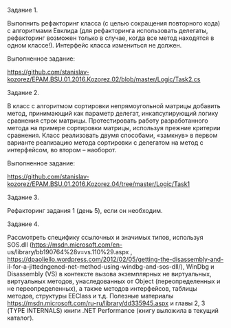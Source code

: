 Задание 1.

Выполнить рефакторинг класса (с целью сокращения повторного кода) с алгоритмами Евклида (для 
рефакторинга использовать делегаты, рефакторинг возможен только в случае, когда все метод находятся в одном 
классе!). Интерфейс класса измениться не должен.

Выполненное задание:

https://github.com/stanislav-kozorez/EPAM.BSU.01.2016.Kozorez.02/blob/master/Logic/Task2.cs

Задание 2. 

В класс с алгоритмом сортировки непрямоугольной матрицы добавить метод, принимающий как 
параметр делегат, инкапсулирующий логику сравнения строк матрицы. Протестировать работу разработанного 
метода на примере сортировки матрицы, используя прежние критерии сравнения.
Класс реализовать двумя способами, «замкнув» в первом варианте реализацию метода сортировки с 
делегатом на метод с интерфейсом, во втором – наоборот.

Выполненное задание:

https://github.com/stanislav-kozorez/EPAM.BSU.01.2016.Kozorez.04/tree/master/Logic/Task1

Задание 3.  

Рефакторинг задания 1 (день 5), если он необходим.

Задание 4. 

Рассмотреть специфику ссылочных и значимых типов, используя SOS.dll (https://msdn.microsoft.com/en-
us/library/bb190764%28v=vs.110%29.aspx , https://dpaoliello.wordpress.com/2012/02/05/getting-the-disassembly-and-
il-for-a-jittedngened-net-method-using-windbg-and-sos-dll/), WinDbg и Disassembly (VS) в контексте вызова 
экземплярных не виртуальных, виртуальных методов, унаследованных от Object (переопределенных и не 
переопределенных), а также методов интерфейсов, таблицы методов, структуры EEClass и т.д. Полезные 
материалы https://msdn.microsoft.com/ru-ru/library/dd335945.aspx  и главы 2, 3 (TYPE INTERNALS) книги .NET 
Performance (книгу выложила в текущий каталог).
